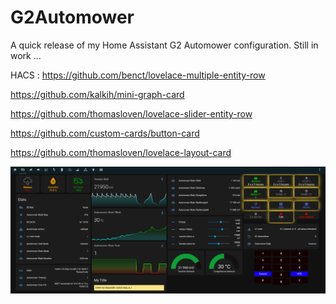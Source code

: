 # G2Automower
A quick release of my Home Assistant G2 Automower configuration. Still in work ...

HACS :
https://github.com/benct/lovelace-multiple-entity-row

https://github.com/kalkih/mini-graph-card

https://github.com/thomasloven/lovelace-slider-entity-row

https://github.com/custom-cards/button-card

https://github.com/thomasloven/lovelace-layout-card


![Image of lovelace](https://github.com/ViklandHA/G2Automower/blob/main/automower.png)


